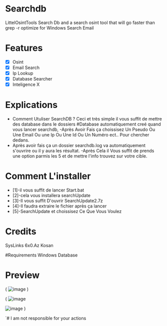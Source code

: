 # Searchdb
LittelOsintTools
Search Db and a search osint tool that will go faster than grep -r optimize for Windows
Search Email

# Features
 - [x] Osint
 - [x] Email Search
 - [x] Ip Lookup
 - [x] Database Searcher
 - [x] Inteligence X
 
# Explications
- Comment Utuliser SearchDB ? Ceci et très simple il vous suffit de mettre des database dans le dossiers #Database automatiquement creé quand vous lancer searchdb,
-Après Avoir Fais ça choissisez Un Pseudo Ou Une Email Ou une Ip Ou Une Id Ou Un Numéro ect.. Pour chercher dedans.
- Après avoir fais ça un dossier searchdb.log va automatiquement s'ouvrire ou il y aura les résultat.
-Après Cela il Vous suffit de prends une option parmis les 5 et de mettre l'info trouvez sur votre cible.

# Comment L'installer
- [1]-il vous suffit de lancer Start.bat
- [2]-cela vous installera searchUpdate 
- [3]-Il vous suffit D'ouvrir SearchUpdate2.7z
- [4]-Il faudra extraire le fichier après ça lancer
- [5]-SearchUpdate et choissisez  Ce Que Vous Voulez 

# Credits
SysLinks
6x0.Az
Kosan

#Requirements
Windows
Database



# Preview
( ![image](https://user-images.githubusercontent.com/97897361/215256816-0f1ce4bd-c1cc-40f0-b20c-18778f4be9ed.png)
 )



( ![image](https://user-images.githubusercontent.com/97897361/215256855-ae1ca655-e075-45c2-9baa-bff908c7ba82.png)

![image](https://user-images.githubusercontent.com/97897361/215256871-257eec3c-f9f3-4451-b6bd-8be5d9c23243.png)
 )



`# I am not responsible for your actions
